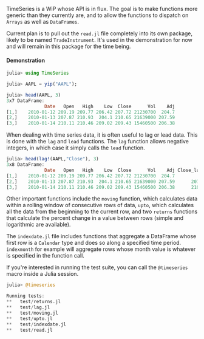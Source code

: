 TimeSeries is a WiP whose API is in flux. The goal is to make functions more generic
than they currently are, and to allow the functions to dispatch on `Arrays` as well as `DataFrames`.

Current plan is to pull out the `read.jl` file completely into its own package, likely
to be named `TradeInstrument`. It's used in the demonstration for now and will remain in 
this package for the time being.

#### Demonstration

````julia
julia> using TimeSeries

julia> AAPL = yip("AAPL");

julia> head(AAPL, 3)
3x7 DataFrame:
              Date   Open   High    Low  Close      Vol    Adj
[1,]    2010-01-12 209.19 209.77 206.42 207.72 21230700  204.7
[2,]    2010-01-13 207.87 210.93  204.1 210.65 21639000 207.59
[3,]    2010-01-14 210.11 210.46 209.02 209.43 15460500 206.38
````

When dealing with time series data, it is often useful to lag or lead data. This
is done with the `lag` and `lead` functions. The `lag` function allows negative
integers, in which case it simply calls the `lead` function.


````julia
julia> head(lag!(AAPL,"Close"), 3)
3x8 DataFrame:
              Date   Open   High    Low  Close      Vol    Adj Close_lag_1
[1,]    2010-01-12 209.19 209.77 206.42 207.72 21230700  204.7          NA
[2,]    2010-01-13 207.87 210.93  204.1 210.65 21639000 207.59      207.72
[3,]    2010-01-14 210.11 210.46 209.02 209.43 15460500 206.38      210.65

````
Other important functions include the `moving` function, which calculates data within
a rolling window of consecutive rows of data, `upto`, which calculates all the data from
the beginning to the current row, and two `returns` functions that calculate the percent
change in a value between rows (simple and logarithmic are available).

The `indexdate.jl` file includes functions that aggregate a DataFrame whose first row is a `Calendar`
type and does so along a specified time period. `indexmonth` for example will aggregate rows whose month
value is whatever is specified in the function call. 

If you're interested in running the test suite, you can call the `@timeseries` macro inside a Julia session.

````julia
julia> @timeseries

Running tests: 
**   test/returns.jl
**   test/lag.jl
**   test/moving.jl
**   test/upto.jl
**   test/indexdate.jl
**   test/read.jl
````
